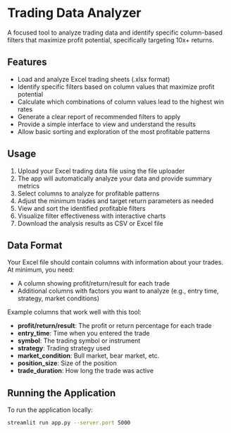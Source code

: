 # Trading Data Analyzer

A focused tool to analyze trading data and identify specific column-based filters that maximize profit potential, specifically targeting 10x+ returns.

## Features

- Load and analyze Excel trading sheets (.xlsx format)
- Identify specific filters based on column values that maximize profit potential
- Calculate which combinations of column values lead to the highest win rates
- Generate a clear report of recommended filters to apply
- Provide a simple interface to view and understand the results
- Allow basic sorting and exploration of the most profitable patterns

## Usage

1. Upload your Excel trading data file using the file uploader
2. The app will automatically analyze your data and provide summary metrics
3. Select columns to analyze for profitable patterns
4. Adjust the minimum trades and target return parameters as needed
5. View and sort the identified profitable filters
6. Visualize filter effectiveness with interactive charts
7. Download the analysis results as CSV or Excel file

## Data Format

Your Excel file should contain columns with information about your trades. At minimum, you need:

- A column showing profit/return/result for each trade
- Additional columns with factors you want to analyze (e.g., entry time, strategy, market conditions)

Example columns that work well with this tool:

- **profit/return/result**: The profit or return percentage for each trade
- **entry_time**: Time when you entered the trade
- **symbol**: The trading symbol or instrument
- **strategy**: Trading strategy used
- **market_condition**: Bull market, bear market, etc.
- **position_size**: Size of the position
- **trade_duration**: How long the trade was active

## Running the Application

To run the application locally:

```bash
streamlit run app.py --server.port 5000
